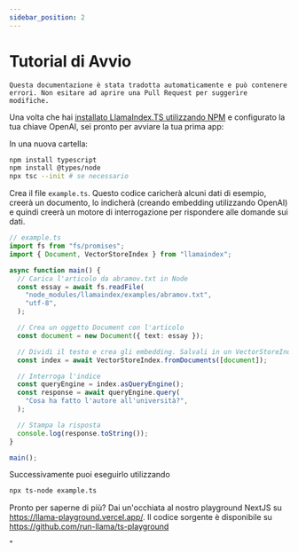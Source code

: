 ```yaml
---
sidebar_position: 2
---
```


# Tutorial di Avvio

`Questa documentazione è stata tradotta automaticamente e può contenere errori. Non esitare ad aprire una Pull Request per suggerire modifiche.`

Una volta che hai [installato LlamaIndex.TS utilizzando NPM](installation) e configurato la tua chiave OpenAI, sei pronto per avviare la tua prima app:

In una nuova cartella:

```bash npm2yarn
npm install typescript
npm install @types/node
npx tsc --init # se necessario
```

Crea il file `example.ts`. Questo codice caricherà alcuni dati di esempio, creerà un documento, lo indicherà (creando embedding utilizzando OpenAI) e quindi creerà un motore di interrogazione per rispondere alle domande sui dati.

```ts
// example.ts
import fs from "fs/promises";
import { Document, VectorStoreIndex } from "llamaindex";

async function main() {
  // Carica l'articolo da abramov.txt in Node
  const essay = await fs.readFile(
    "node_modules/llamaindex/examples/abramov.txt",
    "utf-8",
  );

  // Crea un oggetto Document con l'articolo
  const document = new Document({ text: essay });

  // Dividi il testo e crea gli embedding. Salvali in un VectorStoreIndex
  const index = await VectorStoreIndex.fromDocuments([document]);

  // Interroga l'indice
  const queryEngine = index.asQueryEngine();
  const response = await queryEngine.query(
    "Cosa ha fatto l'autore all'università?",
  );

  // Stampa la risposta
  console.log(response.toString());
}

main();
```

Successivamente puoi eseguirlo utilizzando

```bash
npx ts-node example.ts
```

Pronto per saperne di più? Dai un'occhiata al nostro playground NextJS su https://llama-playground.vercel.app/. Il codice sorgente è disponibile su https://github.com/run-llama/ts-playground

"
